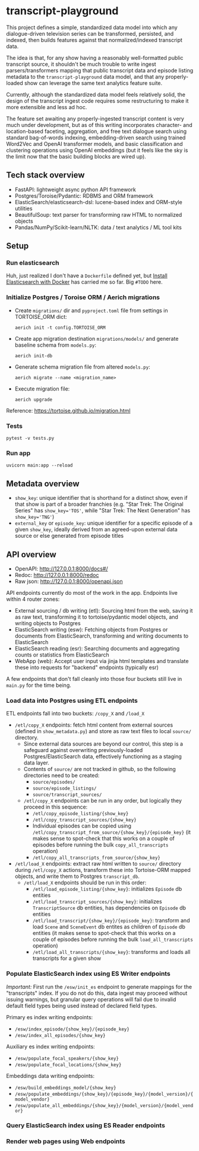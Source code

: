 # transcript-playground

This project defines a simple, standardized data model into which any dialogue-driven television series can be transformed, persisted, and indexed, then builds features against that normalized/indexed transcript data.

The idea is that, for any show having a reasonably well-formatted public transcript source, it shouldn't be much trouble to write ingest parsers/transformers mapping that public transcript data and episode listing metadata to the `transcript-playground` data model, and that any properly-loaded show can leverage the same text analytics feature suite.

Currently, although the standardized data model feels relatively solid, the design of the transcript ingest code requires some restructuring to make it more extensible and less ad hoc.

The feature set awaiting any properly-ingested transcript content is very much under development, but as of this writing incorporates character- and location-based faceting, aggregation, and free text dialogue search using standard bag-of-words indexing, embedding-driven search using trained Word2Vec and OpenAI transformer models, and basic classification and clustering operations using OpenAI embeddings (but it feels like the sky is the limit now that the basic building blocks are wired up). 


## Tech stack overview
* FastAPI: lightweight async python API framework
* Postgres/Toroise/Pydantic: RDBMS and ORM framework 
* ElasticSearch/elasticsearch-dsl: lucene-based index and ORM-style utilities
* BeautifulSoup: text parser for transforming raw HTML to normalized objects 
* Pandas/NumPy/Scikit-learn/NLTK: data / text analytics / ML tool kits


## Setup

### Run elasticsearch

Huh, just realized I don't have a `Dockerfile` defined yet, but [Install Elasticsearch with Docker](https://www.elastic.co/guide/en/elasticsearch/reference/current/docker.html) has carried me so far. Big `#TODO` here.

### Initialize Postgres / Toroise ORM / Aerich migrations

* Create `migrations/` dir and `pyproject.toml` file from settings in TORTOISE_ORM dict:
    ```
    aerich init -t config.TORTOISE_ORM
    ```

* Create app migration destination `migrations/models/` and generate baseline schema from `models.py`:
    ```
    aerich init-db
    ```

* Generate schema migration file from altered `models.py`:
    ```
    aerich migrate --name <migration_name>
    ```

* Execute migration file:
    ```
    aerich upgrade
    ```

Reference: https://tortoise.github.io/migration.html

### Tests
```
pytest -v tests.py
```

### Run app 
```
uvicorn main:app --reload
```


## Metadata overview

* `show_key`: unique identifier that is shorthand for a distinct show, even if that show is part of a broader franchies (e.g. "Star Trek: The Original Series" has `show_key='TOS'`, while "Star Trek: The Next Generation" has `show_key='TNG'`)
* `external_key` or `episode_key`: unique identifier for a specific episode of a given `show_key`, ideally derived from an agreed-upon external data source or else generated from episode titles


## API overview

* OpenAPI: http://127.0.0.1:8000/docs#/
* Redoc: http://127.0.0.1:8000/redoc
* Raw json: http://127.0.0.1:8000/openapi.json

API endpoints currently do most of the work in the app. Endpoints live within 4 router zones:
* External sourcing / db writing (etl): Sourcing html from the web, saving it as raw text, transforming it to tortoise/pydantic model objects, and writing objects to Postgres
* ElasticSearch writing (esw): Fetching objects from Postgres or documents from ElasticSearch, transforming and writing documents to ElasticSearch
* ElasticSearch reading (esr): Searching documents and aggregating counts or statistics from ElasticSearch
* WebApp (web): Accept user input via jinja html templates and translate these into requests for "backend" endpoints (typically esr)

A few endpoints that don't fall cleanly into those four buckets still live in `main.py` for the time being.


### Load data into Postgres using ETL endpoints

ETL endpoints fall into two buckets: `/copy_X` and `/load_X`
* `/etl/copy_X` endpoints: fetch html content from external sources (defined in `show_metadata.py`) and store as raw text files to local `source/` directory.
    * Since external data sources are beyond our control, this step is a safeguard against overwriting previously-loaded Postgres/ElasticSearch data, effectively functioning as a staging data layer. 
    * Contents of `source/` are not tracked in github, so the following directories need to be created: 
        * `source/episodes/`
        * `source/episode_listings/`
        * `source/transcript_sources/`
    * `/etl/copy_X` endpoints can be run in any order, but logically they proceed in this sequence:
        * `/etl/copy_episode_listing/{show_key}`
        * `/etl/copy_transcript_sources/{show_key}`
        * Individual episodes can be copied using `/etl/copy_transcript_from_source/{show_key}/{episode_key}` (it makes sense to spot-check that this works on a couple of episodes before running the bulk `copy_all_transcripts` operation)
        * `/etl/copy_all_transcripts_from_source/{show_key}`
* `/etl/load_X` endpoints: extract raw html written to `source/` directory during `/etl/copy_X` actions, transform these into Tortoise-ORM mapped objects, and write them to Postgres `transcript_db`.
    * `/etl/load_X` endpoints should be run in this order:
        * `/etl/load_episode_listing/{show_key}`: initializes `Episode` db entities 
        * `/etl/load_transcript_sources/{show_key}`: initializes `TranscriptSource` db entities, has dependencies on `Episode` db entities
        * `/etl/load_transcript/{show_key}/{episode_key}`: transform and load `Scene` and `SceneEvent` db entites as children of `Episode` db entities (it makes sense to spot-check that this works on a couple of episodes before running the bulk `load_all_transcripts` operation)
        * `/etl/load_all_transcripts/{show_key}`: transforms and loads all transcripts for a given show
        

### Populate ElasticSearch index using ES Writer endpoints

*Important:* First run the `/esw/init_es` endpoint to generate mappings for the "transcripts" index. If you do not do this, data ingest may proceed without issuing warnings, but granular query operations will fail due to invalid default field types being used instead of declared field types.

Primary es index writing endpoints:
* `/esw/index_episode/{show_key}/{episode_key}`
* `/esw/index_all_episodes/{show_key}` 

Auxiliary es index writing endpoints:
* `/esw/populate_focal_speakers/{show_key}`
* `/esw/populate_focal_locations/{show_key}`

Embeddings data writing endpoints:
* `/esw/build_embeddings_model/{show_key}`
* `/esw/populate_embeddings/{show_key}/{episode_key}/{model_version}/{model_vendor}`
* `/esw/populate_all_embeddings/{show_key}/{model_version}/{model_vendor}`


### Query ElasticSearch index using ES Reader endpoints





### Render web pages using Web endpoints
